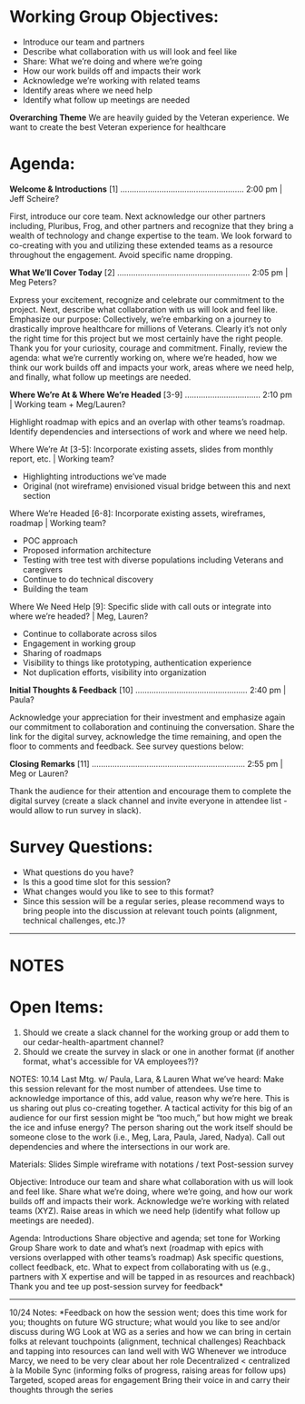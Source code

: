 # Working Group Objectives:

* Introduce our team and partners 
* Describe what collaboration with us will look and feel like
* Share: What we’re doing and where we’re going
* How our work builds off and impacts their work 
* Acknowledge we’re working with related teams
* Identify areas where we need help
* Identify what follow up meetings are needed

**Overarching Theme**
We are heavily guided by the Veteran experience. We want to create the best Veteran experience for healthcare 

# Agenda:
**Welcome & Introductions** [1] ………………………………………………   2:00 pm |  Jeff Scheire? 

First, introduce our core team. Next acknowledge our other partners including, Pluribus, Frog, and other partners and recognize that they bring a wealth of technology and change expertise to the team. We look forward to co-creating with you and utilizing these extended teams as a resource throughout the engagement. Avoid specific name dropping. 

**What We’ll Cover Today** [2] .…………………………………………………   2:05 pm |  Meg Peters?

Express your excitement, recognize and celebrate our commitment to the project. Next, describe what collaboration with us will look and feel like.  Emphasize our purpose: Collectively, we’re embarking on a journey to drastically improve healthcare for millions of Veterans. Clearly it’s not only the right time for this project but we most certainly have the right people. Thank you for your curiosity, courage and commitment. Finally, review the agenda: what we’re currently working on, where we’re headed, how we think our work builds off and impacts your work, areas where we need help, and finally, what follow up meetings are needed.  

**Where We’re At & Where We’re Headed** [3-9] …………………………… 2:10 pm |  Working team + Meg/Lauren?

Highlight roadmap with epics and an overlap with other teams’s roadmap. Identify dependencies and intersections of work and where we need help. 


Where We’re At [3-5]: Incorporate existing assets, slides from monthly report, etc. | Working team?
* Highlighting introductions we’ve made
* Original (not wireframe) envisioned visual bridge between this and next section

        
Where We’re Headed [6-8]: Incorporate existing assets, wireframes, roadmap | Working team?
* POC approach
* Proposed information architecture
* Testing with tree test with diverse populations including Veterans and caregivers
* Continue to do technical discovery
* Building the team

Where We Need Help [9]: Specific slide with call outs or integrate into where we’re headed? | Meg, Lauren?
* Continue to collaborate across silos
* Engagement in working group
* Sharing of roadmaps
* Visibility to things like prototyping, authentication experience
* Not duplication efforts, visibility into organization 


**Initial Thoughts & Feedback**  [10] ………………….……………………… 2:40 pm |  Paula?

Acknowledge your appreciation for their investment and emphasize again our commitment to collaboration and continuing the conversation. Share the link for the digital survey, acknowledge the time remaining, and open the floor to comments and feedback. See survey questions below:


**Closing Remarks**  [11] ………………….……………………...……………… 2:55 pm |  Meg or Lauren?

Thank the audience for their attention and encourage them to complete the digital survey (create a slack channel and invite everyone in attendee list - would allow to run survey in slack).


# Survey Questions:

* What questions do you have?
* Is this a good time slot for this session? 
* What changes would you like to see to this format? 
* Since this session will be a regular series, please recommend ways to bring people into the discussion at relevant touch points (alignment, technical challenges, etc.)?

-------------------------------------------------------------------------------------------------------------------------------
# NOTES

# Open Items:
1. Should we create a slack channel for the working group or add them to our cedar-health-apartment channel?
2. Should we create the survey in slack or one in another format (if another format, what's accessible for VA employees?)?

NOTES: 10.14 Last Mtg. w/ Paula, Lara, & Lauren
What we’ve heard:
Make this session relevant for the most number of attendees.
Use time to acknowledge importance of this, add value, reason why we’re here. This is us sharing out plus co-creating together.
A tactical activity for this big of an audience for our first session might be “too much,” but how might we break the ice and infuse energy?
The person sharing out the work itself should be someone close to the work (i.e., Meg, Lara, Paula, Jared, Nadya).
Call out dependencies and where the intersections in our work are.

Materials:
Slides 
Simple wireframe with notations / text
Post-session survey

Objective:
Introduce our team and share what collaboration with us will look and feel like.
Share what we’re doing, where we’re going, and how our work builds off and impacts their work. 
Acknowledge we’re working with related teams (XYZ).
Raise areas in which we need help (identify what follow up meetings are needed). 

Agenda:
Introductions
Share objective and agenda; set tone for Working Group
Share work to date and what’s next (roadmap with epics with versions overlapped with other teams’s roadmap)
Ask specific questions, collect feedback, etc.
What to expect from collaborating with us (e.g., partners with X expertise and will be tapped in as resources and reachback)
Thank you and tee up post-session survey for feedback* 

---
10/24 Notes:
*Feedback on how the session went; does this time work for you; thoughts on future WG structure; what would you like to see and/or discuss during WG
Look at WG as a series and how we can bring in certain folks at relevant touchpoints (alignment, technical challenges)
Reachback and tapping into resources can land well with WG
Whenever we introduce Marcy, we need to be very clear about her role 
Decentralized < centralized à la Mobile Sync (informing folks of progress, raising areas for follow ups)
Targeted, scoped areas for engagement
Bring their voice in and carry their thoughts through the series 

